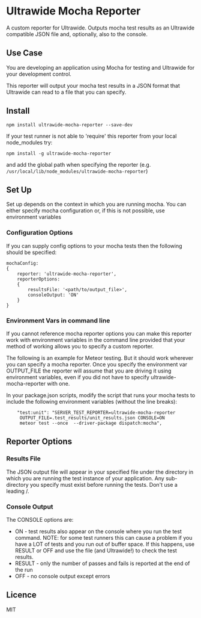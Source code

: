 # Ultrawide Mocha Reporter #

A custom reporter for Ultrawide.  Outputs mocha test results as an Ultrawide compatible JSON file and, optionally, also to the console.

## Use Case ##

You are developing an application using Mocha for testing and Ultrawide for your development control.

This reporter will output your mocha test results in a JSON format that Ultrawide can read to a file that you can specify.

## Install ##

```npm install ultrawide-mocha-reporter --save-dev```

If your test runner is not able to 'require' this reporter from your local node_modules try:

```npm install -g ultrawide-mocha-reporter```

and add the global path when specifying the reporter (e.g. ```/usr/local/lib/node_modules/ultrawide-mocha-reporter```)

## Set Up ##

Set up depends on the context in which you are running mocha.  You can either specify mocha configuration or, if this is not possible, use environment variables

### Configuration Options ###
If you can supply config options to your mocha tests then the following should be specified:

```
mochaConfig:
{
    reporter: 'ultrawide-mocha-reporter',
    reporterOptions:
    {
        resultsFile: '<path/to/output_file>',
        consoleOutput: 'ON'
    }
}

```



### Environment Vars in command line ###

If you cannot reference mocha reporter options you can make this reporter work with environment variables in the command line provided that your method of working allows you to specify a custom reporter.

The following is an example for Meteor testing.  But it should work wherever you can specify a mocha reporter.  Once you specify the environment var OUTPUT_FILE the reporter will assume that you are driving it using environment variables, even if you did not have to specify ultrawide-mocha-reporter with one.

In your package.json scripts, modify the script that runs your mocha tests to include the following environment variables (without the line breaks):

```
    "test:unit": "SERVER_TEST_REPORTER=ultrawide-mocha-reporter
     OUTPUT_FILE=.test_results/unit_results.json CONSOLE=ON
     meteor test --once  --driver-package dispatch:mocha",
```

## Reporter Options ##

### Results File ###

The JSON output file will appear in your specified file under the directory in which you are running the test instance of your application.
Any sub-directory you specify must exist before running the tests.  Don't use a leading /.

### Console Output ###

The CONSOLE options are:

 * ON - test results also appear on the console where you run the test command.  NOTE: for some test runners this can cause  a problem if you have a LOT of tests and you run out of buffer space.  If this happens, use RESULT or OFF and use the file (and Ultrawide!) to check the test results.
 * RESULT - only the number of passes and fails is reported at the end of the run
 * OFF - no console output except errors



## Licence ##
MIT


